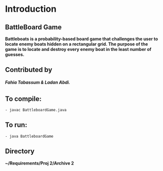 # Introduction 
## BattleBoard Game 
**Battleboats is a probability-based board game that challenges the user to locate enemy boats hidden on a rectangular grid. The purpose of the game is to locate and destroy every enemy boat in the least number of guesses.**

## Contributed by  
 ###### **Fahia Tabassum & Ladan Abdi.**

## To compile:
	- javac BattleboardGame.java
	
## To run:
	- java BattleboardGame
## Directory 
  **~/Requirements/Proj 2/Archive 2**
